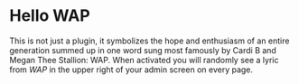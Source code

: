 # Hello WAP

This is not just a plugin, it symbolizes the hope and enthusiasm of an entire generation summed up in one word sung most famously by Cardi B and Megan Thee Stallion: WAP. When activated you will randomly see a lyric from <cite>WAP</cite> in the upper right of your admin screen on every page.
